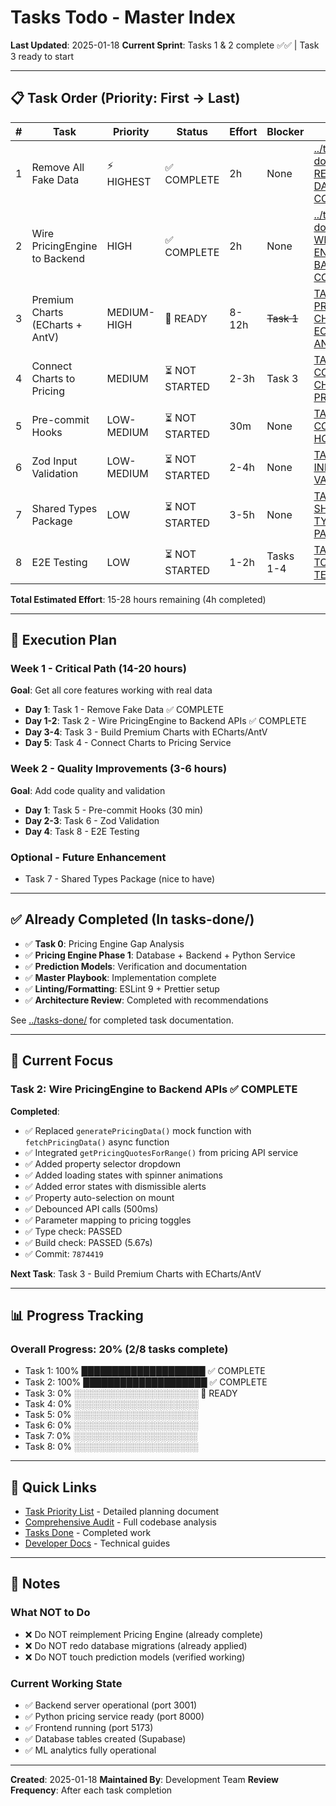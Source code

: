 # Tasks Todo - Master Index

**Last Updated**: 2025-01-18
**Current Sprint**: Tasks 1 & 2 complete ✅✅ | Task 3 ready to start

---

## 📋 Task Order (Priority: First → Last)

| # | Task | Priority | Status | Effort | Blocker | File |
|---|------|----------|--------|--------|---------|------|
| 1 | Remove All Fake Data | ⚡ HIGHEST | ✅ COMPLETE | 2h | None | [../tasks-done/TASK-1-REMOVE-FAKE-DATA-COMPLETED.md](../tasks-done/TASK-1-REMOVE-FAKE-DATA-COMPLETED.md) |
| 2 | Wire PricingEngine to Backend | HIGH | ✅ COMPLETE | 2h | None | [../tasks-done/TASK-2-WIRE-PRICING-ENGINE-TO-BACKEND-COMPLETED.md](../tasks-done/TASK-2-WIRE-PRICING-ENGINE-TO-BACKEND-COMPLETED.md) |
| 3 | Premium Charts (ECharts + AntV) | MEDIUM-HIGH | 🚀 READY | 8-12h | ~~Task 1~~ | [TASK-3-PREMIUM-CHARTS-ECHARTS-ANTV.md](TASK-3-PREMIUM-CHARTS-ECHARTS-ANTV.md) |
| 4 | Connect Charts to Pricing | MEDIUM | ⏳ NOT STARTED | 2-3h | Task 3 | [TASK-4-CONNECT-CHARTS-TO-PRICING.md](TASK-4-CONNECT-CHARTS-TO-PRICING.md) |
| 5 | Pre-commit Hooks | LOW-MEDIUM | ⏳ NOT STARTED | 30m | None | [TASK-5-PRE-COMMIT-HOOKS.md](TASK-5-PRE-COMMIT-HOOKS.md) |
| 6 | Zod Input Validation | LOW-MEDIUM | ⏳ NOT STARTED | 2-4h | None | [TASK-6-ZOD-INPUT-VALIDATION.md](TASK-6-ZOD-INPUT-VALIDATION.md) |
| 7 | Shared Types Package | LOW | ⏳ NOT STARTED | 3-5h | None | [TASK-7-SHARED-TYPES-PACKAGE.md](TASK-7-SHARED-TYPES-PACKAGE.md) |
| 8 | E2E Testing | LOW | ⏳ NOT STARTED | 1-2h | Tasks 1-4 | [TASK-8-END-TO-END-TESTING.md](TASK-8-END-TO-END-TESTING.md) |

**Total Estimated Effort**: 15-28 hours remaining (4h completed)

---

## 🚀 Execution Plan

### Week 1 - Critical Path (14-20 hours)
**Goal**: Get all core features working with real data

- **Day 1**: Task 1 - Remove Fake Data ✅ COMPLETE
- **Day 1-2**: Task 2 - Wire PricingEngine to Backend APIs ✅ COMPLETE
- **Day 3-4**: Task 3 - Build Premium Charts with ECharts/AntV
- **Day 5**: Task 4 - Connect Charts to Pricing Service

### Week 2 - Quality Improvements (3-6 hours)
**Goal**: Add code quality and validation

- **Day 1**: Task 5 - Pre-commit Hooks (30 min)
- **Day 2-3**: Task 6 - Zod Validation
- **Day 4**: Task 8 - E2E Testing

### Optional - Future Enhancement
- Task 7 - Shared Types Package (nice to have)

---

## ✅ Already Completed (In tasks-done/)

- ✅ **Task 0**: Pricing Engine Gap Analysis
- ✅ **Pricing Engine Phase 1**: Database + Backend + Python Service
- ✅ **Prediction Models**: Verification and documentation
- ✅ **Master Playbook**: Implementation complete
- ✅ **Linting/Formatting**: ESLint 9 + Prettier setup
- ✅ **Architecture Review**: Completed with recommendations

See [../tasks-done/](../tasks-done/) for completed task documentation.

---

## 🎯 Current Focus

### Task 2: Wire PricingEngine to Backend APIs ✅ COMPLETE

**Completed**:
- ✅ Replaced `generatePricingData()` mock function with `fetchPricingData()` async function
- ✅ Integrated `getPricingQuotesForRange()` from pricing API service
- ✅ Added property selector dropdown
- ✅ Added loading states with spinner animations
- ✅ Added error states with dismissible alerts
- ✅ Property auto-selection on mount
- ✅ Debounced API calls (500ms)
- ✅ Parameter mapping to pricing toggles
- ✅ Type check: PASSED
- ✅ Build check: PASSED (5.67s)
- ✅ Commit: `7874419`

**Next Task**: Task 3 - Build Premium Charts with ECharts/AntV

---

## 📊 Progress Tracking

### Overall Progress: 20% (2/8 tasks complete)

- Task 1: 100% ████████████████████ ✅ COMPLETE
- Task 2: 100% ████████████████████ ✅ COMPLETE
- Task 3: 0%   ░░░░░░░░░░░░░░░░░░░░ 🚀 READY
- Task 4: 0%   ░░░░░░░░░░░░░░░░░░░░
- Task 5: 0%   ░░░░░░░░░░░░░░░░░░░░
- Task 6: 0%   ░░░░░░░░░░░░░░░░░░░░
- Task 7: 0%   ░░░░░░░░░░░░░░░░░░░░
- Task 8: 0%   ░░░░░░░░░░░░░░░░░░░░

---

## 🔗 Quick Links

- [Task Priority List](../TASK_PRIORITY_LIST.md) - Detailed planning document
- [Comprehensive Audit](../COMPREHENSIVE-AUDIT-2025-01-18.md) - Full codebase analysis
- [Tasks Done](../tasks-done/) - Completed work
- [Developer Docs](../developer/) - Technical guides

---

## 📝 Notes

### What NOT to Do
- ❌ Do NOT reimplement Pricing Engine (already complete)
- ❌ Do NOT redo database migrations (already applied)
- ❌ Do NOT touch prediction models (verified working)

### Current Working State
- ✅ Backend server operational (port 3001)
- ✅ Python pricing service ready (port 8000)
- ✅ Frontend running (port 5173)
- ✅ Database tables created (Supabase)
- ✅ ML analytics fully operational

---

**Created**: 2025-01-18
**Maintained By**: Development Team
**Review Frequency**: After each task completion
